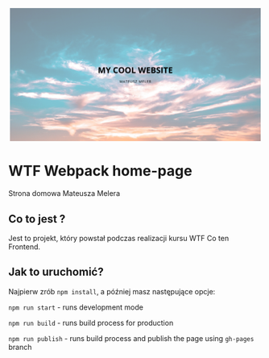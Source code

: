 ![cover](./public/og.png)

# WTF Webpack home-page

Strona domowa Mateusza Melera

## Co to jest ?

Jest to projekt, który powstał podczas realizacji kursu WTF Co ten Frontend.

## Jak to uruchomić?

Najpierw zrób `npm install`, a później masz następujące opcje:

`npm run start` - runs development mode

`npm run build` - runs build process for production

`npm run publish` - runs build process and publish the page using `gh-pages` branch

